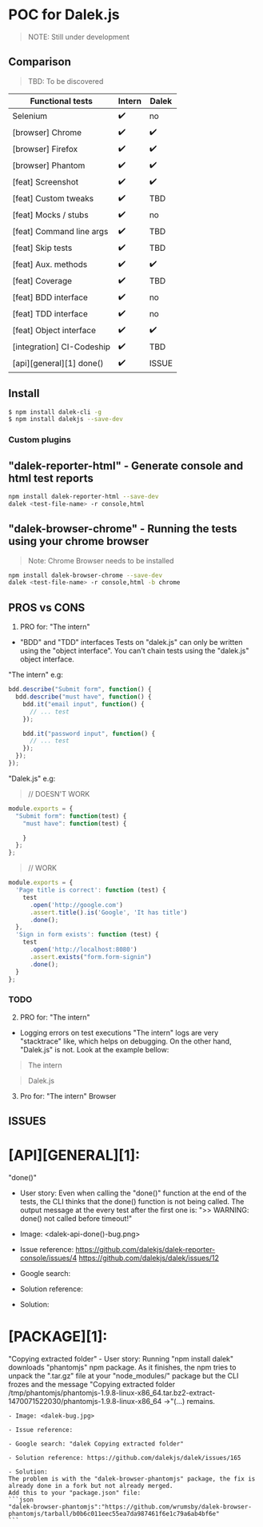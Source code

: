 # POC for Dalek.js
> NOTE: Still under development

## Comparison
> TBD: To be discovered

| Functional tests          | Intern              | Dalek
----------------------------|---------------------|-----------
| Selenium                  | :heavy_check_mark:  | no
| [browser] Chrome          | :heavy_check_mark:  | :heavy_check_mark:
| [browser] Firefox         | :heavy_check_mark:  | :heavy_check_mark:
| [browser] Phantom         | :heavy_check_mark:  | :heavy_check_mark:
| [feat] Screenshot         | :heavy_check_mark:  | :heavy_check_mark:
| [feat] Custom tweaks      | :heavy_check_mark:  | TBD
| [feat] Mocks / stubs      | :heavy_check_mark:  | no
| [feat] Command line args  | :heavy_check_mark:  | TBD
| [feat] Skip tests         | :heavy_check_mark:  | TBD
| [feat] Aux. methods       | :heavy_check_mark:  | :heavy_check_mark:
| [feat] Coverage           | :heavy_check_mark:  | TBD
| [feat] BDD interface      | :heavy_check_mark:  | no
| [feat] TDD interface      | :heavy_check_mark:  | no
| [feat] Object interface   | :heavy_check_mark:  | :heavy_check_mark:
| [integration] CI-Codeship | :heavy_check_mark:  | TBD
| [api][general][1] done()  | :heavy_check_mark:  | ISSUE




## Install
```sh
$ npm install dalek-cli -g
$ npm install dalekjs --save-dev
```

### Custom plugins
## "dalek-reporter-html" - Generate console and html test reports
```sh
npm install dalek-reporter-html --save-dev
dalek <test-file-name> -r console,html
```

## "dalek-browser-chrome" - Running the tests using your chrome browser
> Note: Chrome Browser needs to be installed

```sh
npm install dalek-browser-chrome --save-dev
dalek <test-file-name> -r console,html -b chrome
```

## PROS vs CONS
1. PRO for: "The intern"
  - "BDD" and "TDD" interfaces
  Tests on "dalek.js" can only be written using the "object interface".
  You can't chain tests using the "dalek.js" object interface.

  "The intern" e.g:
  ```js
  bdd.describe("Submit form", function() {
    bdd.describe("must have", function() {
      bdd.it("email input", function() {
        // ... test
      });

      bdd.it("password input", function() {
        // ... test
      });
    });
  });
  ```
  "Dalek.js" e.g:

  > // DOESN'T WORK
  ```js
  module.exports = {
    "Submit form": function(test) {
      "must have": function(test) {

      }
    };
  };
  ```

  > // WORK
  ```js
  module.exports = {
    'Page title is correct': function (test) {
      test
        .open('http://google.com')
        .assert.title().is('Google', 'It has title')
        .done();
    },
    'Sign in form exists': function (test) {
      test
        .open('http://localhost:8080')
        .assert.exists("form.form-signin")
        .done();
    }
  };
  ```

### TODO
2. PRO for: "The intern"
  - Logging errors on test executions
  "The intern" logs are very "stacktrace" like, which helps on debugging.
  On the other hand, "Dalek.js" is not.
  Look at the example bellow:
  > The intern

  > Dalek.js

3. Pro for: "The intern" Browser

## ISSUES
# [API][GENERAL][1]:
  "done()"
  - User story:
  Even when calling the "done()" function at the end of the tests, the CLI thinks that the done() function is not being called.
  The output message at the every test after the first one is: ">> WARNING: done() not called before timeout!"

  - Image: <dalek-api-done()-bug.png>

  - Issue reference:
  https://github.com/dalekjs/dalek-reporter-console/issues/4
  https://github.com/dalekjs/dalek/issues/12

  - Google search:

  - Solution reference:

  - Solution:



# [PACKAGE][1]:
  "Copying extracted folder"
    - User story:
      Running "npm install dalek" downloads "phantomjs" npm package.
      As it finishes, the npm tries to unpack the ".tar.gz" file at your "node_modules/" package but the CLI frozes
      and the message "Copying extracted folder /tmp/phantomjs/phantomjs-1.9.8-linux-x86_64.tar.bz2-extract-1470071522030/phantomjs-1.9.8-linux-x86_64 ->"(...) remains.

    - Image: <dalek-bug.jpg>

    - Issue reference:

    - Google search: "dalek Copying extracted folder"

    - Solution reference: https://github.com/dalekjs/dalek/issues/165

    - Solution:
    The problem is with the "dalek-browser-phantomjs" package, the fix is already done in a fork but not already merged.
    Add this to your "package.json" file:
    ```json
    "dalek-browser-phantomjs":"https://github.com/wrumsby/dalek-browser-phantomjs/tarball/b0b6c011eec55ea7da987461f6e1c79a6ab4bf6e"
    ```
